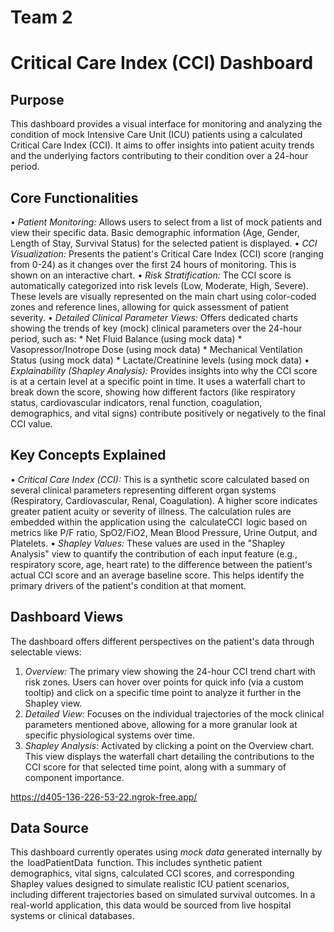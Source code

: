 # Team 2
# Critical Care Index (CCI) Dashboard

## Purpose

This dashboard provides a visual interface for monitoring and analyzing the condition of mock Intensive Care Unit (ICU) patients using a calculated Critical Care Index (CCI). It aims to offer insights into patient acuity trends and the underlying factors contributing to their condition over a 24-hour period.

## Core Functionalities

•⁠  ⁠*Patient Monitoring:* Allows users to select from a list of mock patients and view their specific data. Basic demographic information (Age, Gender, Length of Stay, Survival Status) for the selected patient is displayed.
•⁠  ⁠*CCI Visualization:* Presents the patient's Critical Care Index (CCI) score (ranging from 0-24) as it changes over the first 24 hours of monitoring. This is shown on an interactive chart.
•⁠  ⁠*Risk Stratification:* The CCI score is automatically categorized into risk levels (Low, Moderate, High, Severe). These levels are visually represented on the main chart using color-coded zones and reference lines, allowing for quick assessment of patient severity.
•⁠  ⁠*Detailed Clinical Parameter Views:* Offers dedicated charts showing the trends of key (mock) clinical parameters over the 24-hour period, such as:
    * Net Fluid Balance (using mock data)
    * Vasopressor/Inotrope Dose (using mock data)
    * Mechanical Ventilation Status (using mock data)
    * Lactate/Creatinine levels (using mock data)
•⁠  ⁠*Explainability (Shapley Analysis):* Provides insights into why the CCI score is at a certain level at a specific point in time. It uses a waterfall chart to break down the score, showing how different factors (like respiratory status, cardiovascular indicators, renal function, coagulation, demographics, and vital signs) contribute positively or negatively to the final CCI value.

## Key Concepts Explained

•⁠  ⁠*Critical Care Index (CCI):* This is a synthetic score calculated based on several clinical parameters representing different organ systems (Respiratory, Cardiovascular, Renal, Coagulation). A higher score indicates greater patient acuity or severity of illness. The calculation rules are embedded within the application using the ⁠ calculateCCI ⁠ logic based on metrics like P/F ratio, SpO2/FiO2, Mean Blood Pressure, Urine Output, and Platelets.
•⁠  ⁠*Shapley Values:* These values are used in the "Shapley Analysis" view to quantify the contribution of each input feature (e.g., respiratory score, age, heart rate) to the difference between the patient's actual CCI score and an average baseline score. This helps identify the primary drivers of the patient's condition at that moment.

## Dashboard Views

The dashboard offers different perspectives on the patient's data through selectable views:

1.  *Overview:* The primary view showing the 24-hour CCI trend chart with risk zones. Users can hover over points for quick info (via a custom tooltip) and click on a specific time point to analyze it further in the Shapley view.
2.  *Detailed View:* Focuses on the individual trajectories of the mock clinical parameters mentioned above, allowing for a more granular look at specific physiological systems over time.
3.  *Shapley Analysis:* Activated by clicking a point on the Overview chart. This view displays the waterfall chart detailing the contributions to the CCI score for that selected time point, along with a summary of component importance.

https://d405-136-226-53-22.ngrok-free.app/

## Data Source

This dashboard currently operates using *mock data* generated internally by the ⁠ loadPatientData ⁠ function. This includes synthetic patient demographics, vital signs, calculated CCI scores, and corresponding Shapley values designed to simulate realistic ICU patient scenarios, including different trajectories based on simulated survival outcomes. In a real-world application, this data would be sourced from live hospital systems or clinical databases.
